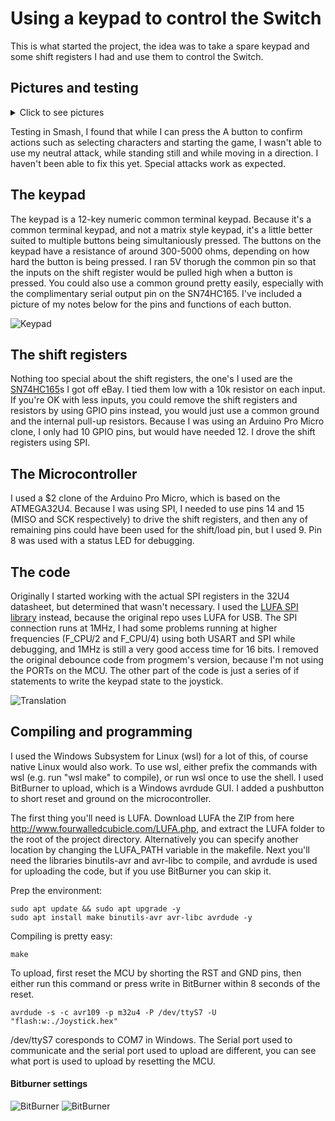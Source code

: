 # Using a keypad to control the Switch
This is what started the project, the idea was to take a spare keypad and some shift registers I had and use them to control the Switch.

## Pictures and testing

<details>
<summary>Click to see pictures</summary>

Front ![Front](https://i.imgur.com/uP6rby3.jpg)
Back ![Back](https://i.imgur.com/sDnNzD8.jpg)
Buttons being tested ![Buttons](https://i.imgur.com/hmooWQ5.jpg)
Beat a low level CPU in Smash ![Smash](https://i.imgur.com/EmFfic5.jpg)

</details>

Testing in Smash, I found that while I can press the A button to confirm actions such as selecting characters and starting the game, I wasn't able to use my neutral attack, while standing still and while moving in a direction.  I haven't been able to fix this yet.  Special attacks work as expected.

## The keypad
The keypad is a 12-key numeric common terminal keypad.  Because it's a common terminal keypad, and not a matrix style keypad, it's a little better suited to multiple buttons being simultaniously pressed.  The buttons on the keypad have a resistance of around 300-5000 ohms, depending on how hard the button is being pressed.  I ran 5V thorugh the common pin so that the inputs on the shift register would be pulled high when a button is pressed.  You could also use a common ground pretty easily, especially with the complimentary serial output pin on the SN74HC165.  I've included a picture of my notes below for the pins and functions of each button.

![Keypad](https://i.imgur.com/GPlO2mx.jpg)

## The shift registers
Nothing too special about the shift registers, the one's I used are the [SN74HC165](http://www.ti.com/lit/ds/symlink/sn74hc165.pdf)s I got off eBay.  I tied them low with a 10k resistor on each input.  If you're OK with less inputs, you could remove the shift registers and resistors by using GPIO pins instead, you would just use a common ground and the internal pull-up resistors.  Because I was using an Arduino Pro Micro clone, I only had 10 GPIO pins, but would have needed 12.  I drove the shift registers using SPI.

## The Microcontroller
I used a $2 clone of the Arduino Pro Micro, which is based on the ATMEGA32U4.  Because I was using SPI, I needed to use pins 14 and 15 (MISO and SCK respectively) to drive the shift registers, and then any of remaining pins could have been used for the shift/load pin, but I used 9.  Pin 8 was used with a status LED for debugging.

## The code
Originally I started working with the actual SPI registers in the 32U4 datasheet, but determined that wasn't necessary.  I used the [LUFA SPI library](http://fourwalledcubicle.com/files/LUFA/Doc/151115/html/group___group___s_p_i___a_v_r8.html) instead, because the original repo uses LUFA for USB.  The SPI connection runs at 1MHz, I had some problems running at higher frequencies (F_CPU/2 and F_CPU/4) using both USART and SPI while debugging, and 1MHz is still a very good access time for 16 bits.  I removed the original debounce code from progmem's version, because I'm not using the PORTs on the MCU.  The other part of the code is just a series of if statements to write the keypad state to the joystick.

![Translation](https://i.imgur.com/UrlW8pS.png)

## Compiling and programming

I used the Windows Subsystem for Linux (wsl) for a lot of this, of course native Linux would also work.  To use wsl, either prefix the commands with wsl (e.g. run "wsl make" to compile), or run wsl once to use the shell.  I used BitBurner to upload, which is a Windows avrdude GUI.  I added a pushbutton to short reset and ground on the microcontroller.

The first thing you'll need is LUFA.  Download LUFA the ZIP from here http://www.fourwalledcubicle.com/LUFA.php, and extract the LUFA folder to the root of the project directory.  Alternatively you can specify another location by changing the LUFA_PATH variable in the makefile.  Next you'll need the libraries binutils-avr and avr-libc to compile, and avrdude is used for uploading the code, but if you use BitBurner you can skip it.

Prep the environment:
    
    sudo apt update && sudo apt upgrade -y
    sudo apt install make binutils-avr avr-libc avrdude -y

Compiling is pretty easy:

    make

To upload, first reset the MCU by shorting the RST and GND pins, then either run this command or press write in BitBurner within 8 seconds of the reset.

    avrdude -s -c avr109 -p m32u4 -P /dev/ttyS7 -U "flash:w:./Joystick.hex"

/dev/ttyS7 coresponds to COM7 in Windows.  The Serial port used to communicate and the serial port used to upload are different, you can see what port is used to upload by resetting the MCU.

#### Bitburner settings

![BitBurner](https://i.imgur.com/S9IArF0.png)
![BitBurner](https://i.imgur.com/tIdvWYH.png)